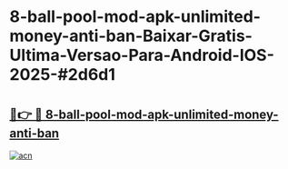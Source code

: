 # 8-ball-pool-mod-apk-unlimited-money-anti-ban-Baixar-Gratis-Ultima-Versao-Para-Android-IOS-2025-#2d6d1

# <h2><a href="https://ainizakaria.my?title=8-ball-pool-mod-apk-unlimited-money-anti-ban&ref=22M">🔗👉 🔴 8-ball-pool-mod-apk-unlimited-money-anti-ban</a></h2>

[![acn](https://github.com/user-attachments/assets/0f9c940e-d8b0-45ae-aac7-cd30a18b3e1c)](https://ainizakaria.my?title=8-ball-pool-mod-apk-unlimited-money-anti-ban&ref=22M)


